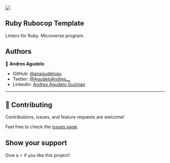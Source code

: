 ![](https://img.shields.io/badge/Microverse-blueviolet)

## Ruby Rubocop Template

Linters for Ruby. Microverse program.

## Authors

👤 **Andres Agudelo**

- GitHub: [@anagudelogu](https://github.com/anagudelogu)
- Twitter: [@AgudeloAndres\_\_](https://twitter.com/AgudeloAndres__)
- LinkedIn: [Andres Agudelo Guzman](https://linkedin.com/in/aagst)

---

## 🤝 Contributing

Contributions, issues, and feature requests are welcome!

Feel free to check the [issues page](https://github.com/anagudelogu/ruby-rubocop-template/issues).

## Show your support

Give a ⭐️ if you like this project!
